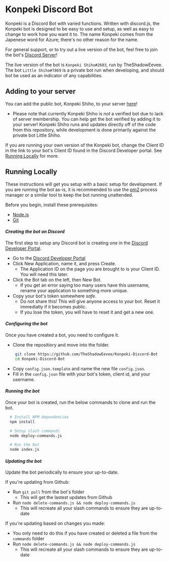 # Konpeki Discord Bot

Konpeki is a Discord Bot with varied functions. Written with discord.js, the Konpeki bot is designed to be easy to use and setup, as well as easy to change to work how you want it to. The name Konpeki comes from the Japenese word for Azure; there's no other reason for the name.

For general support, or to try out a live version of the bot, feel free to join the bot's [Discord Server](https://discord.gg/Zt8zruXexJ)!

The live version of the bot is `Konpeki Shiho#2603`, run by TheShadowEevee. The bot `Little Shiho#7869` is a private bot run when developing, and should bot be used as an indicator of any capabilities.


## Adding to your server

You can add the public bot, Konpeki Shiho, to your server [here](https://discord.com/oauth2/authorize?client_id=812862868721631272&permissions=274877908992&scope=bot%20applications.commands)!
 - Please note that currently Konpeki Shiho is *not* a verified bot due to lack of server membership. You can help get the bot verified by adding it to your server! Konpeki Shiho runs and updates directly off of the code from this repository, while development is done primarily against the private bot Little Shiho.

If you are running your own version of the Konpeki bot, change the Client ID in the link to your bot's Client ID  found in the Discord Developer portal. See [Running Locally](#Running-Locally) for more.
## Running Locally

These instructions will get you setup with a basic setup for development.
If you are running the bot as-is, it is recommended to use the [pm2](https://pm2.io/) process manager or a similar tool to keep the bot running unattended.

Before you begin, install these prerequisites:
 - [Node.js](https://nodejs.org/en/download/)
 - [Git](https://git-scm.com/downloads/)

#### ***Creating the bot on Discord***
The first step to setup any Discord bot is creating one in the [Discord Developer Portal](https://discord.com/developers/).

 - Go to the [Discord Developer Portal](https://discord.com/developers/)
 - Click New Application, name it, and press Create.
   - The Application ID on the page you are brought to is your Client ID. You will need this later.
 - Click the Bot tab on the left, then New Bot.
   - If you get an error saying too many users have this username, rename your application to something more unique.
 - Copy your bot's token somewhere *safe*.
   - Do not share this! This will give anyone access to your bot. Reset it immediatly if it becomes public.
   - If you lose the token, you will have to reset it and get a new one.

#### ***Configuring the bot***
Once you have created a bot, you need to configure it.

 - Clone the repositiory and move into the folder.
   ```bash
    git clone https://github.com/TheShadowEevee/Konpeki-Discord-Bot
    cd Konpeki-Discord-Bot
   ```
 - Copy `config.json.template` and name the new file `config.json`.
 - Fill in the `config.json` file with your bot's token, client id, and your username.

#### ***Running the bot***
Once your bot is created, run the below commands to clone and run the bot.

```bash
  # Install NPM dependencies
  npm install

  # Setup slash commands
  node deploy-commands.js

  # Run the bot
  node index.js
```

#### ***Updating the bot***
Update the bot periodically to ensure your up-to-date. 

If you're updating from Github:
  - Run `git pull` from the bot's folder
    - This will get the lastest updates from Github
  - Run `node delete-commands.js && node deploy-commands.js`
    - This will recreate all your slash commands to ensure they are up-to-date

If you're updating based on changes you made:
  - You only need to do this if you have created or deleted a file from the `commands` folder
  - Run `node delete-commands.js && node deploy-commands.js`
    - This will recreate all your slash commands to ensure they are up-to-date